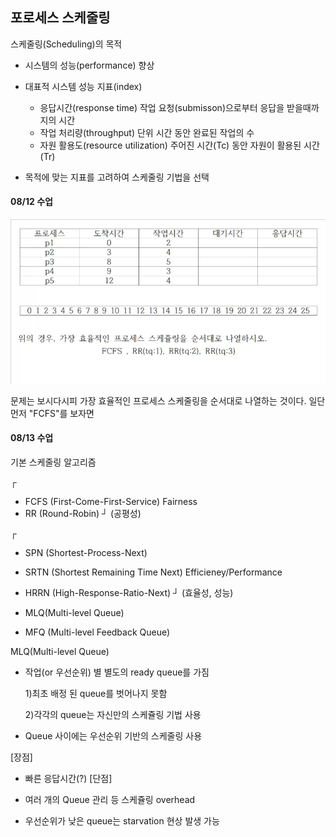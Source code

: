 ## 포로세스 스케줄링

스케줄링(Scheduling)의 목적

* 시스템의 성능(performance) 향상

* 대표적 시스템 성능 지표(index)
	* 응답시간(response time)
		작업 요청(submisson)으로부터 응답을 받을때까지의 시간
	* 작업 처리량(throughput)
		단위 시간 동안 완료된 작업의 수
	* 자원 활용도(resource utilization)
		주어진 시간(Tc) 동안 자원이 활용된 시간(Tr)

* 목적에 맞는 지표를 고려하여 스케줄링 기법을 선택



#### 08/12 수업
![수업내용문제](https://github.com/junhee23314/school/blob/main/%ED%94%84%EB%A1%9C%EC%84%B8%EC%8A%A4%20%EC%8A%A4%EC%BC%80%EC%A4%84%EB%A7%81_%EC%88%98%EC%97%85%EB%82%B4%EC%9A%A9/img/2024-0812_%EC%88%98%EC%97%85%EB%82%B4%EC%9A%A9%EB%AC%B8%EC%A0%9C.png)

문제는 보시다시피 가장 효율적인 프로세스 스케줄링을 순서대로 나열하는 것이다.
일단 먼저 "FCFS"를 보자면

#### 08/13 수업

기본 스케줄링 알고리즘

┌
   * FCFS (First-Come-First-Service)             Fairness
   * RR (Round-Robin)			┘  	  (공평성)

┌
   * SPN (Shortest-Process-Next)
   * SRTN (Shortest Remaining Time Next)   	Efficieney/Performance
   * HRRN (High-Response-Ratio-Next)   ┘ 	(효율성, 성능)
								
* MLQ(Multi-level Queue)
* MFQ (Multi-level Feedback Queue)


MLQ(Multi-level Queue)

* 작업(or 우선순위) 별 별도의 ready queue를 가짐
	
	1)최초 배정 된 queue를 벗어나지 못함

  	2)각각의 queue는 자신만의 스케쥴링 기법 사용

* Queue 사이에는 우선순위 기반의 스케줄링 사용

[장점]
  * 빠른 응답시간(?)
[단점]
  * 여러 개의 Queue 관리 등 스케쥴링 overhead
  
  * 우선순위가 낮은 queue는 starvation 현상 발생 가능
